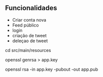 ## Funcionalidades
- Criar conta nova
- Feed público
- login
- criação de tweet
- deleçao de tweet




cd src/main/resources

openssl genrsa > app.key

openssl rsa -in app.key -pubout -out app.pub